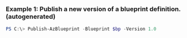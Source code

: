 ### Example 1: Publish a new version of a blueprint definition. (autogenerated)
```powershell
PS C:\> Publish-AzBlueprint -Blueprint $bp -Version 1.0
```

